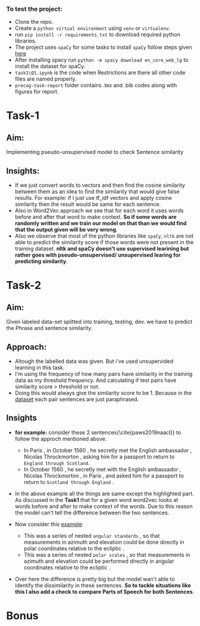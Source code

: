### To test the project:
- Clone the repo.
- Create a `python virtual environment` using `venv` or `virtualenv`.
- run `pip install -r requirements.txt` to download required python libraries.
- The project uses `spaCy` for some tasks to install `spaCy` follow steps given [here](https://spacy.io/usage)
- After installing spacy run `python -m spacy download en_core_web_lg` to install the dataset for spaCy.
- `task1\Q1.ipynb` is the code when Restrictions are there all other code files are named properly.
- `precog-task-report` folder contains .tex and .bib codes along with figures for report.

# Task-1
## Aim: 
Implementing pseudo-unsupervised model to check Sentence similarity 
## Insights:
-  If we just convert words to vectors and then find the cosine similarity between them as an idea to find the similarity that would give false results.
    For example: if I just use tf\_idf vectors and apply cosine similarity then the result would be same for each sentence.
- Also in Word2Vec approach we see that for each word it uses words before and after that word to make context. **So if some words are randomly written and we train our model on that than we would find that the output given will be very wrong**.
- Also we observe that most of the python libraries like `spaCy`, `nltk` are not able to predict the similarity score if those words were not present in the training dataset. **nltk and spaCy doesn't use supervised learining but rather goes with pseudo-unsupervised/ unsupervised learing for predicting similarity**.

# Task-2
## Aim:
Given labeled data-set splitted into training, testing, dev. we have to predict the Phrase and sentence similarity.
## Approach:
- Altough the labelled data was given. But i've used unsupervided learning in this task.
- I'm using the frequency of how many pairs have similarity in the training data as my threshold frequency. And calculating if test pairs have similarity score $>$ threshold or not.
- Doing this would always give the similarity score to be 1. Because in the [dataset](https://huggingface.co/datasets/paws) each pair sentences are just paraphrased.
## Insights

- **for example:** consider these 2 sentences{\cite{paws2019naacl}} to follow the approch mentioned above.
    - In Paris , in October 1560 , he secretly met the English ambassador , Nicolas Throckmorton , asking him for a passport to return to `England through Scotland`.
    - In October 1560 , he secretly met with the English ambassador , Nicolas Throckmorton , in Paris , and asked him for a passport to return to `Scotland through England` .

- In the above example all the things are same except the highlighted part. As discussed in the **Task1** that for a given word word2vec looks at words before and after to make context of the words. Due to this reason the model can't tell the difference between the two sentences.
    
- Now consider this [example](https://huggingface.co/datasets/paws/viewer/labeled_final/test):
    - This was a series of nested `angular standards` , so that measurements in azimuth and elevation could be done directly in polar coordinates relative to the ecliptic .
    - This was a series of nested `polar scales` , so that measurements in azimuth and elevation could be performed directly in angular coordinates relative to the ecliptic .

- Over here the difference is pretty big but the model wan't able to identify the dissimilarity in these sentences. **So to tackle situations like this I also add a check to compare Parts of Speech for both Sentences**. 

# Bonus
